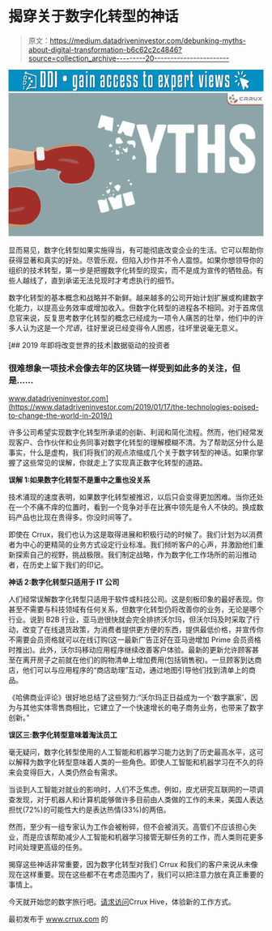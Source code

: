 # 揭穿关于数字化转型的神话

> 原文：<https://medium.datadriveninvestor.com/debunking-myths-about-digital-transformation-b6c62c2c4846?source=collection_archive---------20----------------------->

[![](img/47c6aeb272c3e1c2df51b27e40a2e8d3.png)](http://www.track.datadriveninvestor.com/1B9E)![](img/91b0c2a73f0f6044ffd973565b665d40.png)

显而易见，数字化转型如果实施得当，有可能彻底改变企业的生活。它可以帮助你获得显著和真实的好处。尽管乐观，但陷入炒作并不令人震惊。如果你想领导你的组织的技术转型，第一步是把握数字化转型的现实，而不是成为宣传的牺牲品。有些人越线了，直到承诺无法兑现时才考虑执行的细节。

数字化转型的基本概念和战略并不新鲜。越来越多的公司开始计划扩展或构建数字化能力，以提高业务效率或增加收入。但数字化转型的进程各不相同。对于首席信息官来说，反复思考数字化转型的概念已经成为一项令人痛苦的壮举，他们中的许多人认为这是一个*咒语*，往好里说已经变得令人困惑，往坏里说毫无意义。

[](https://www.datadriveninvestor.com/2019/01/17/the-technologies-poised-to-change-the-world-in-2019/) [## 2019 年即将改变世界的技术|数据驱动的投资者

### 很难想象一项技术会像去年的区块链一样受到如此多的关注，但是……

www.datadriveninvestor.com](https://www.datadriveninvestor.com/2019/01/17/the-technologies-poised-to-change-the-world-in-2019/) 

许多公司希望实现数字化转型所承诺的创新、利润和简化流程。然而，他们经常发现客户、合作伙伴和业务同事对数字化转型的理解模糊不清。为了帮助区分什么是事实，什么是虚构，我们将我们的观点浓缩成几个关于数字转型的神话。如果你掌握了这些常见的误解，你就走上了实现真正数字化转型的道路。

**误解 1:如果数字化转型不是重中之重也没关系**

技术涌现的速度表明，如果数字化转型被推迟，以后只会变得更加困难。当你还处在一个不痛不痒的位置时，看到一个竞争对手在比赛中领先是令人不快的。换成数码产品也比现在贵得多。你没时间等了。

即使在 Crrux，我们也认为这是取得进展和积极行动的时候了。我们计划为以消费者为中心的更精简的业务方式设定行业标准。我们倾听客户的心声，并激励他们重新探索自己的视野，挑战极限。我们制定战略，作为数字化工作场所的前沿推动者，在历史上留下我们的印记。

**神话 2:数字化转型只适用于 IT 公司**

人们经常误解数字化转型只适用于软件或科技公司。这是刻板印象的最好表现。你甚至不需要与科技领域有任何关系，但数字化转型仍将改善你的业务，无论是哪个行业。说到 B2B 行业，亚马逊很快就会完全排挤沃尔玛，但沃尔玛及时采取了行动，改变了在线退货政策，为消费者提供更方便的东西，提供最低价格，并宣传你不需要会员资格就可以在线订购(这一最新广告正好在亚马逊增加 Prime 会员资格时推出)。此外，沃尔玛移动应用程序继续改善客户体验。最新的更新允许顾客甚至在离开房子之前就在他们的购物清单上增加费用(包括销售税)。一旦顾客到达商店，他们可以与应用程序的“商店助理”互动，通过地图引导他们找到清单上的商品。

《哈佛商业评论》很好地总结了这些努力:“沃尔玛正日益成为一个‘数字赢家’，因为与其他实体零售商相比，它建立了一个快速增长的电子商务业务，也带来了数字创新。”

**误区三:数字化转型意味着淘汰员工**

毫无疑问，数字化转型使用的人工智能和机器学习能力达到了历史最高水平，这可以解释为数字化转型意味着人类的一些角色。即使人工智能和机器学习在不久的将来会变得巨大，人类仍然会有需求。

当谈到人工智能对就业的影响时，人们不乏焦虑。例如，皮尤研究互联网的一项调查发现，对于机器人和计算机能够做许多目前由人类做的工作的未来，美国人表达担忧(72%)的可能性大约是表达热情(33%)的两倍。

然而，至少有一组专家认为工作会被粉碎，但不会被消灭。高管们不应该担心失业，而是应该帮助减少人工智能和机器学习接管无聊任务的工作，而人类则花更多时间处理更高级的任务。

揭穿这些神话非常重要，因为数字化转型对我们 Crrux 和我们的客户来说从未像现在这样重要。现在这些都不在考虑范围内了，我们可以把注意力放在真正重要的事情上。

今天就开始您的数字旅行吧。[请求访问](https://www.crrux.com/create)Crrux Hive，体验新的工作方式。

最初发布于 www.crrux.com 的